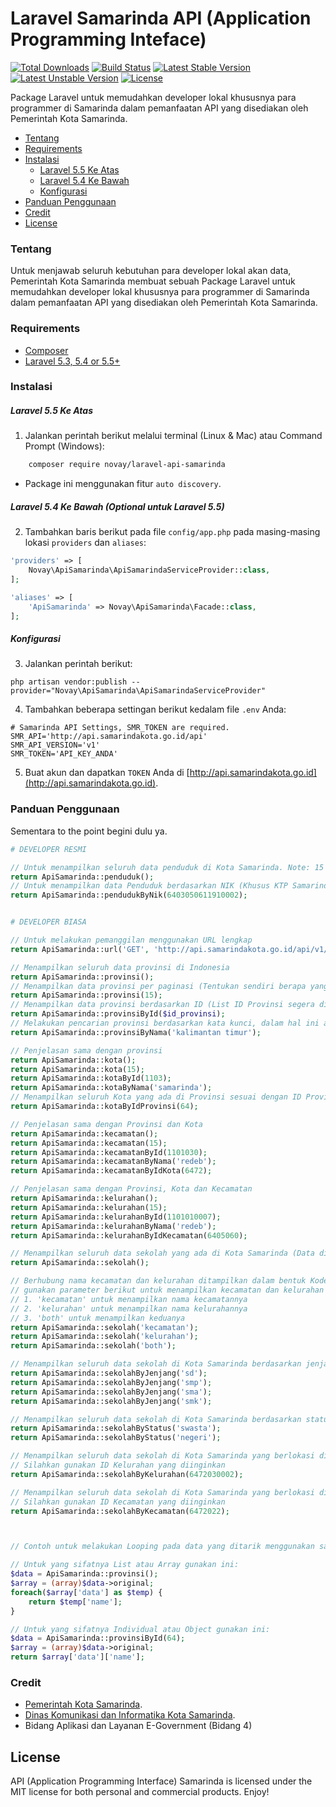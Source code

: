 # Laravel Samarinda API (Application Programming Inteface)

[![Total Downloads](https://poser.pugx.org/novay/laravel-api-samarinda/d/total.svg)](https://packagist.org/packages/novay/laravel-api-samarinda)
[![Build Status](https://travis-ci.org/novay/laravel-api-samarinda.svg?branch=master)](http://travis-ci.org/novay/laravel-api-samarinda)
[![Latest Stable Version](https://poser.pugx.org/novay/laravel-api-samarinda/v/stable.svg)](https://packagist.org/packages/novay/laravel-api-samarinda)
[![Latest Unstable Version](https://poser.pugx.org/novay/laravel-api-samarinda/v/unstable.svg)](https://packagist.org/packages/novay/laravel-api-samarinda)
[![License](https://poser.pugx.org/novay/laravel-api-samarinda/license.svg)](https://raw.githubusercontent.com/novay/laravel-auth/LICENSE)

Package Laravel untuk memudahkan developer lokal khususnya para programmer di Samarinda dalam pemanfaatan API yang disediakan oleh Pemerintah Kota Samarinda.

- [Tentang](#tentang)
- [Requirements](#requirements)
- [Instalasi](#instalasi)
    - [Laravel 5.5 Ke Atas](#laravel-5.5-ke-atas)
    - [Laravel 5.4 Ke Bawah](#laravel-5.4-ke-bawah)
	- [Konfigurasi](#konfigurasi)
- [Panduan Penggunaan](#panduan-penggunaan)
- [Credit](#credit)
- [License](#license)

### Tentang
Untuk menjawab seluruh kebutuhan para developer lokal akan data, Pemerintah Kota Samarinda membuat sebuah Package Laravel untuk memudahkan developer lokal khususnya para programmer di Samarinda dalam pemanfaatan API yang disediakan oleh Pemerintah Kota Samarinda.

### Requirements
* [Composer](https://getcomposer.org/download)
* [Laravel 5.3, 5.4 or 5.5+](https://laravel.com/docs/installation)

### Instalasi

##### Laravel 5.5 Ke Atas
1. Jalankan perintah berikut melalui terminal (Linux & Mac) atau Command Prompt (Windows):

```bash
    composer require novay/laravel-api-samarinda
```

* Package ini menggunakan fitur `auto discovery`.

##### Laravel 5.4 Ke Bawah (Optional untuk Laravel 5.5)
2. Tambahkan baris berikut pada file `config/app.php` pada masing-masing lokasi `providers` dan `aliases`:

```php
'providers' => [
    Novay\ApiSamarinda\ApiSamarindaServiceProvider::class, 
];

'aliases' => [
    'ApiSamarinda' => Novay\ApiSamarinda\Facade::class, 
];
```

##### Konfigurasi
3. Jalankan perintah berikut:

```
php artisan vendor:publish --provider="Novay\ApiSamarinda\ApiSamarindaServiceProvider"
```

4. Tambahkan beberapa settingan berikut kedalam file `.env` Anda:

```
# Samarinda API Settings, SMR_TOKEN are required.
SMR_API='http://api.samarindakota.go.id/api'
SMR_API_VERSION='v1'
SMR_TOKEN='API_KEY_ANDA'
```

5. Buat akun dan dapatkan `TOKEN` Anda di [http://api.samarindakota.go.id](http://api.samarindakota.go.id). 

### Panduan Penggunaan

Sementara to the point begini dulu ya.

```php
# DEVELOPER RESMI

// Untuk menampilkan seluruh data penduduk di Kota Samarinda. Note: 15 Penduduk per Page
return ApiSamarinda::penduduk();
// Untuk menampilkan data Penduduk berdasarkan NIK (Khusus KTP Samarinda)
return ApiSamarinda::pendudukByNik(6403050611910002);


# DEVELOPER BIASA

// Untuk melakukan pemanggilan menggunakan URL lengkap
return ApiSamarinda::url('GET', 'http://api.samarindakota.go.id/api/v1/sekolah?with=both&jenjang=smk', true);

// Menampilkan seluruh data provinsi di Indonesia
return ApiSamarinda::provinsi();
// Menampilkan data provinsi per paginasi (Tentukan sendiri berapa yang mau ditampilkan per Halaman)
return ApiSamarinda::provinsi(15);
// Menampilkan data provinsi berdasarkan ID (List ID Provinsi segera dibuatkan halaman khusus)
return ApiSamarinda::provinsiById($id_provinsi);
// Melakukan pencarian provinsi berdasarkan kata kunci, dalam hal ini adalah "nama"
return ApiSamarinda::provinsiByNama('kalimantan timur');

// Penjelasan sama dengan provinsi
return ApiSamarinda::kota();
return ApiSamarinda::kota(15);
return ApiSamarinda::kotaById(1103);
return ApiSamarinda::kotaByNama('samarinda');
// Menampilkan seluruh Kota yang ada di Provinsi sesuai dengan ID Provinsi yang ditentukan
return ApiSamarinda::kotaByIdProvinsi(64);

// Penjelasan sama dengan Provinsi dan Kota
return ApiSamarinda::kecamatan();
return ApiSamarinda::kecamatan(15);
return ApiSamarinda::kecamatanById(1101030);
return ApiSamarinda::kecamatanByNama('redeb');
return ApiSamarinda::kecamatanByIdKota(6472);

// Penjelasan sama dengan Provinsi, Kota dan Kecamatan
return ApiSamarinda::kelurahan();
return ApiSamarinda::kelurahan(15);
return ApiSamarinda::kelurahanById(1101010007);
return ApiSamarinda::kelurahanByNama('redeb');
return ApiSamarinda::kelurahanByIdKecamatan(6405060);

// Menampilkan seluruh data sekolah yang ada di Kota Samarinda (Data diambil langsung dari Dapodik)
return ApiSamarinda::sekolah();

// Berhubung nama kecamatan dan kelurahan ditampilkan dalam bentuk Kode, 
// gunakan parameter berikut untuk menampilkan kecamatan dan kelurahan dalam bentuk nama.
// 1. 'kecamatan' untuk menampilkan nama kecamatannya 
// 2. 'kelurahan' untuk menampilkan nama kelurahannya
// 3. 'both' untuk menampilkan keduanya
return ApiSamarinda::sekolah('kecamatan');
return ApiSamarinda::sekolah('kelurahan');
return ApiSamarinda::sekolah('both');

// Menampilkan seluruh data sekolah di Kota Samarinda berdasarkan jenjang pendidikannya
return ApiSamarinda::sekolahByJenjang('sd');
return ApiSamarinda::sekolahByJenjang('smp');
return ApiSamarinda::sekolahByJenjang('sma');
return ApiSamarinda::sekolahByJenjang('smk');

// Menampilkan seluruh data sekolah di Kota Samarinda berdasarkan status sekolah
return ApiSamarinda::sekolahByStatus('swasta');
return ApiSamarinda::sekolahByStatus('negeri');

// Menampilkan seluruh data sekolah di Kota Samarinda yang berlokasi di Kelurahan tertentu 
// Silahkan gunakan ID Kelurahan yang diinginkan
return ApiSamarinda::sekolahByKelurahan(6472030002);

// Menampilkan seluruh data sekolah di Kota Samarinda yang berlokasi di Kecamatan tertentu
// Silahkan gunakan ID Kecamatan yang diinginkan
return ApiSamarinda::sekolahByKecamatan(6472022);



// Contoh untuk melakukan Looping pada data yang ditarik menggunakan salah satu function diatas

// Untuk yang sifatnya List atau Array gunakan ini:
$data = ApiSamarinda::provinsi();
$array = (array)$data->original;
foreach($array['data'] as $temp) {
	return $temp['name'];
}

// Untuk yang sifatnya Individual atau Object gunakan ini:
$data = ApiSamarinda::provinsiById(64);
$array = (array)$data->original;
return $array['data']['name'];

```

### Credit
* [Pemerintah Kota Samarinda](https://samarindakota.go.id).
* [Dinas Komunikasi dan Informatika Kota Samarinda](https://diskominfo.samarindakota.go.id).
* Bidang Aplikasi dan Layanan E-Government (Bidang 4)

## License
API (Application Programming Interface) Samarinda is licensed under the MIT license for both personal and commercial products. Enjoy!
